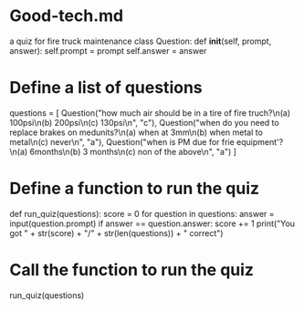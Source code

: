 # Good-tech.md
a quiz for fire truck maintenance 
class Question:
    def __init__(self, prompt, answer):
        self.prompt = prompt
        self.answer = answer

# Define a list of questions
questions = [
    Question("how much air should be in a tire of fire truch?\n(a) 100psi\n(b) 200psi\n(c) 130psi\n", "c"),
    Question("when do you need to replace brakes on medunits?\n(a) when at 3mm\n(b) when metal to metal\n(c) never\n", "a"),
    Question("when is PM due for frie equipment'?\n(a) 6months\n(b) 3 months\n(c) non of the above\n", "a")
]

# Define a function to run the quiz
def run_quiz(questions):
    score = 0
    for question in questions:
        answer = input(question.prompt)
        if answer == question.answer:
            score += 1
    print("You got " + str(score) + "/" + str(len(questions)) + " correct")

# Call the function to run the quiz
run_quiz(questions)

